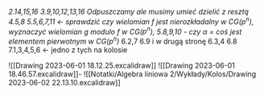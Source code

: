 *2.14,15,16*
*3.9,10,12,13,16*
*Odpuszczamy ale musimy umieć dzielić z resztą 4.5,8*
*5.5,6,7,11 <- sprawdzić czy wielomian f jest nierozkładalny w CG($p^n$), wyznaczyć wielomian g modulo f w CG($p^n$), 5.8,9,10 - czy $\alpha$ = coś jest elementem pierwotnym w CG($p^n$)*
6.2,7 6.9 i w drugą stronę 6.3,4     6.8
7.1,3,4,5,6 <- jedno z tych na kolosie


![[Drawing 2023-06-01 18.12.25.excalidraw]]
![[Drawing 2023-06-01 18.46.57.excalidraw]]-
![[Notatki/Algebra liniowa 2/Wykłady/Kolos/Drawing 2023-06-02 22.13.10.excalidraw]]